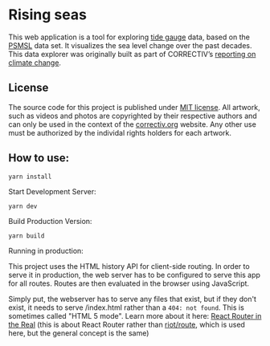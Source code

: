 # Rising seas

This web application is a tool for exploring [tide gauge](https://en.wikipedia.org/wiki/Tide_gauge) data, based on the [PSMSL](http://www.psmsl.org/) data set. It visualizes the sea level change over the past decades. This data explorer was originally built as part of CORRECTIV’s [reporting on climate change](https://correctiv.org/recherchen/klima/artikel/2017/07/28/steigende-meere-ueberblick-weltweit/).

## License 

The source code for this project is published under [MIT license](LICENSE). All artwork, such as videos and photos are copyrighted by their respective authors and can only be used in the context of the [correctiv.org](https://correctiv.org) website. Any other use must be authorized by the individal rights holders for each artwork.

## How to use:

```
yarn install
```

Start Development Server:

```
yarn dev
```

Build Production Version:

```
yarn build
```

Running in production:

This project uses the HTML history API for client-side routing. In order to serve it in production, the web server has to be configured to serve this app for all routes. Routes are then evaluated in the browser using JavaScript. 

Simply put, the webserver has to serve any files that exist, but if they don't exist, it needs to serve /index.html rather than a `404: not found`. This is sometimes called "HTML 5 mode". Learn more about it here: [React Router in the Real](https://gkedge.gitbooks.io/react-router-in-the-real/content/index.html) (this is about React Router rather than [riot/route](https://github.com/riot/route), which is used here, but the general concept is the same)